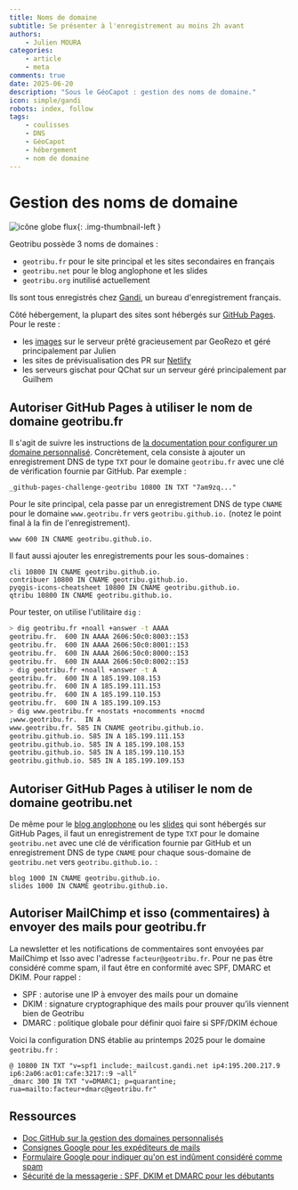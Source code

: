 ```yaml
---
title: Noms de domaine
subtitle: Se présenter à l'enregistrement au moins 2h avant
authors:
    - Julien MOURA
categories:
    - article
    - meta
comments: true
date: 2025-06-20
description: "Sous le GéoCapot : gestion des noms de domaine."
icon: simple/gandi
robots: index, follow
tags:
    - coulisses
    - DNS
    - GéoCapot
    - hébergement
    - nom de domaine
---
```


# Gestion des noms de domaine

![icône globe flux](https://cdn.geotribu.fr/img/internal/icons-rdp-news/flux.png "icône globe flux"){: .img-thumbnail-left }

Geotribu possède 3 noms de domaines :

- `geotribu.fr` pour le site principal et les sites secondaires en français
- `geotribu.net` pour le blog anglophone et les slides
- `geotribu.org` inutilisé actuellement

Ils sont tous enregistrés chez [Gandi](https://www.gandi.net/), un bureau d'enregistrement français.

Côté hébergement, la plupart des sites sont hébergés sur [GitHub Pages](https://pages.github.com/). Pour le reste :

- les [images](../guides/cdn-images-hebergement.md) sur le serveur prêté gracieusement par GeoRezo et géré principalement par Julien
- les sites de prévisualisation des PR sur [Netlify](https://www.netlify.com/)
- les serveurs gischat pour QChat sur un serveur géré principalement par Guilhem

## Autoriser GitHub Pages à utiliser le nom de domaine geotribu.fr

Il s'agit de suivre les instructions de [la documentation pour configurer un domaine personnalisé](https://docs.github.com/fr/pages/configuring-a-custom-domain-for-your-github-pages-site/verifying-your-custom-domain-for-github-pages#verifying-a-domain-for-your-organization-site). Concrètement, cela consiste à ajouter un enregistrement DNS de type `TXT` pour le domaine `geotribu.fr` avec une clé de vérification fournie par GitHub. Par exemple :

```zone
_github-pages-challenge-geotribu 10800 IN TXT "7am9zq..."
```

Pour le site principal, cela passe par un enregistrement DNS de type `CNAME` pour le domaine `www.geotribu.fr` vers `geotribu.github.io.` (notez le point final à la fin de l'enregistrement).

```zone
www 600 IN CNAME geotribu.github.io.
```

Il faut aussi ajouter les enregistrements pour les sous-domaines :

```zone
cli 10800 IN CNAME geotribu.github.io.
contribuer 10800 IN CNAME geotribu.github.io.
pyqgis-icons-cheatsheet 10800 IN CNAME geotribu.github.io.
qtribu 10800 IN CNAME geotribu.github.io.
```

Pour tester, on utilise l'utilitaire `dig` :

```sh
> dig geotribu.fr +noall +answer -t AAAA
geotribu.fr.  600 IN AAAA 2606:50c0:8003::153
geotribu.fr.  600 IN AAAA 2606:50c0:8001::153
geotribu.fr.  600 IN AAAA 2606:50c0:8000::153
geotribu.fr.  600 IN AAAA 2606:50c0:8002::153
> dig geotribu.fr +noall +answer -t A
geotribu.fr.  600 IN A 185.199.108.153
geotribu.fr.  600 IN A 185.199.111.153
geotribu.fr.  600 IN A 185.199.110.153
geotribu.fr.  600 IN A 185.199.109.153
> dig www.geotribu.fr +nostats +nocomments +nocmd
;www.geotribu.fr.  IN A
www.geotribu.fr. 585 IN CNAME geotribu.github.io.
geotribu.github.io. 585 IN A 185.199.111.153
geotribu.github.io. 585 IN A 185.199.108.153
geotribu.github.io. 585 IN A 185.199.110.153
geotribu.github.io. 585 IN A 185.199.109.153
```

## Autoriser GitHub Pages à utiliser le nom de domaine geotribu.net

De même pour le [blog anglophone](https://blog.geotribu.net/) ou les [slides](https://slides.geotribu.net/) qui sont hébergés sur GitHub Pages, il faut un enregistrement de type `TXT` pour le domaine `geotribu.net` avec une clé de vérification fournie par GitHub et un enregistrement DNS de type `CNAME` pour chaque sous-domaine de `geotribu.net` vers `geotribu.github.io.` :

```zone
blog 1000 IN CNAME geotribu.github.io.
slides 1000 IN CNAME geotribu.github.io.
```

## Autoriser MailChimp et isso (commentaires) à envoyer des mails pour geotribu.fr

La newsletter et les notifications de commentaires sont envoyées par MailChimp et Isso avec l'adresse `facteur@geotribu.fr`. Pour ne pas être considéré comme spam, il faut être en conformité avec SPF, DMARC et DKIM. Pour rappel :

- SPF : autorise une IP à envoyer des mails pour un domaine
- DKIM : signature cryptographique des mails pour prouver qu’ils viennent bien de Geotribu
- DMARC : politique globale pour définir quoi faire si SPF/DKIM échoue

Voici la configuration DNS établie au printemps 2025 pour le domaine `geotribu.fr` :

```zone
@ 10800 IN TXT "v=spf1 include:_mailcust.gandi.net ip4:195.200.217.9 ip6:2a06:ac01:cafe:3217::9 ~all"
_dmarc 300 IN TXT "v=DMARC1; p=quarantine; rua=mailto:facteur+dmarc@geotribu.fr"
```

## Ressources

- [Doc GitHub sur la gestion des domaines personnalisés](https://docs.github.com/fr/pages/configuring-a-custom-domain-for-your-github-pages-site/about-custom-domains-and-github-pages)
- [Consignes Google pour les expéditeurs de mails](https://support.google.com/a/answer/81126)
- [Formulaire Google pour indiquer qu'on est indûment considéré comme spam](https://mail.google.com/support/bin/request.py?contact_type=bulk_send&hl=fr)
- [Sécurité de la messagerie : SPF, DKIM et DMARC pour les débutants](https://www.it-connect.fr/securite-messagerie-spf-dkim-dmarc-pour-les-debutants/)
